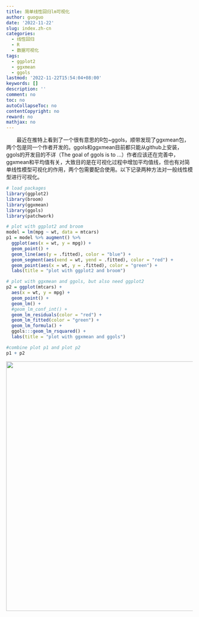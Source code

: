 ```yaml
---
title: 简单线性回归lm可视化
author: guoguo
date: '2022-11-22'
slug: index.zh-cn
categories:
  - 线性回归
  - R
  - 数据可视化
tags:
  - ggplot2
  - ggxmean
  - ggols
lastmod: '2022-11-22T15:54:04+08:00'
keywords: []
description: ''
comment: no
toc: no
autoCollapseToc: no
contentCopyright: no
reward: no
mathjax: no
---
```


<p style="text-indent:2em;font-size:;font-family:;">
最近在推特上看到了一个很有意思的R包~ggols，顺带发现了ggxmean包，两个包是同一个作者开发的。ggols和ggxmean目前都只能从github上安装，ggols的开发目的不详（The goal of ggols is to ...）作者应该还在完善中，ggxmean和平均值有关，大致目的是在可视化过程中增加平均值线，但也有对简单线性模型可视化的作用，两个包需要配合使用。以下记录两种方法对一般线性模型进行可视化。
</p>

<!--more-->


```r
# load packages
library(ggplot2)
library(broom)
library(ggxmean)
library(ggols)
library(patchwork)

# plot with ggplot2 and broom
model = lm(mpg ~ wt, data = mtcars)
p1 = model %>% augment() %>%
  ggplot(aes(x = wt, y = mpg)) +
  geom_point() +
  geom_line(aes(y = .fitted), color = "blue") +
  geom_segment(aes(xend = wt, yend = .fitted), color = "red") +
  geom_point(aes(x = wt, y = .fitted), color = "green") +
  labs(title = "plot with ggplot2 and broom")

# plot with ggxmean and ggols, but also need ggplot2
p2 = ggplot(mtcars) +
  aes(x = wt, y = mpg) +
  geom_point() +
  geom_lm() +
  #geom_lm_conf_int() +
  geom_lm_residuals(color = "red") +
  geom_lm_fitted(color = "green") +
  geom_lm_formula() + 
  ggols:::geom_lm_rsquared() +
  labs(title = "plot with ggxmean and ggols")

#combine plot p1 and plot p2
p1 + p2
```

<img src="/post/2022-11-22-lm/index.zh-cn_files/figure-html/unnamed-chunk-1-1.png" width="672" />
